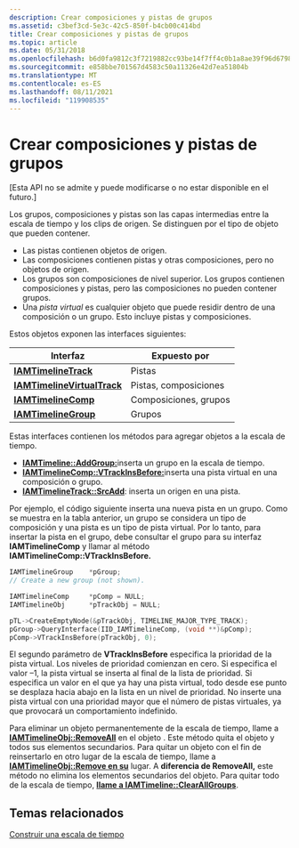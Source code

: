 ```yaml
---
description: Crear composiciones y pistas de grupos
ms.assetid: c3bef3cd-5e3c-42c5-850f-b4cb00c414bd
title: Crear composiciones y pistas de grupos
ms.topic: article
ms.date: 05/31/2018
ms.openlocfilehash: b6d0fa9812c3f7219882cc93be14f7ff4c0b1a8ae39f96d6798bdc93705cda8f
ms.sourcegitcommit: e858bbe701567d4583c50a11326e42d7ea51804b
ms.translationtype: MT
ms.contentlocale: es-ES
ms.lasthandoff: 08/11/2021
ms.locfileid: "119908535"
---
```

# <a name="creating-groups-compositions-and-tracks"></a>Crear composiciones y pistas de grupos

\[Esta API no se admite y puede modificarse o no estar disponible en el futuro.\]

Los grupos, composiciones y pistas son las capas intermedias entre la escala de tiempo y los clips de origen. Se distinguen por el tipo de objeto que pueden contener.

-   Las pistas contienen objetos de origen.
-   Las composiciones contienen pistas y otras composiciones, pero no objetos de origen.
-   Los grupos son composiciones de nivel superior. Los grupos contienen composiciones y pistas, pero las composiciones no pueden contener grupos.
-   Una *pista virtual* es cualquier objeto que puede residir dentro de una composición o un grupo. Esto incluye pistas y composiciones.

Estos objetos exponen las interfaces siguientes:



| Interfaz                                                  | Expuesto por           |
|------------------------------------------------------------|----------------------|
| [**IAMTimelineTrack**](iamtimelinetrack.md)               | Pistas               |
| [**IAMTimelineVirtualTrack**](iamtimelinevirtualtrack.md) | Pistas, composiciones |
| [**IAMTimelineComp**](iamtimelinecomp.md)                 | Composiciones, grupos |
| [**IAMTimelineGroup**](iamtimelinegroup.md)               | Grupos               |



 

Estas interfaces contienen los métodos para agregar objetos a la escala de tiempo.

-   [**IAMTimeline::AddGroup:**](iamtimeline-addgroup.md)inserta un grupo en la escala de tiempo.
-   [**IAMTimelineComp::VTrackInsBefore:**](iamtimelinecomp-vtrackinsbefore.md)inserta una pista virtual en una composición o grupo.
-   [**IAMTimelineTrack::SrcAdd**](iamtimelinetrack-srcadd.md): inserta un origen en una pista.

Por ejemplo, el código siguiente inserta una nueva pista en un grupo. Como se muestra en la tabla anterior, un grupo se considera un tipo de composición y una pista es un tipo de pista virtual. Por lo tanto, para insertar la pista en el grupo, debe consultar el grupo para su interfaz **IAMTimelineComp** y llamar al método **IAMTimelineComp::VTrackInsBefore.**


```C++
IAMTimelineGroup    *pGroup;
// Create a new group (not shown). 

IAMTimelineComp     *pComp = NULL;
IAMTimelineObj      *pTrackObj = NULL;

pTL->CreateEmptyNode(&pTrackObj, TIMELINE_MAJOR_TYPE_TRACK);
pGroup->QueryInterface(IID_IAMTimelineComp, (void **)&pComp);
pComp->VTrackInsBefore(pTrackObj, 0);
```



El segundo parámetro de **VTrackInsBefore** especifica la prioridad de la pista virtual. Los niveles de prioridad comienzan en cero. Si especifica el valor –1, la pista virtual se inserta al final de la lista de prioridad. Si especifica un valor en el que ya hay una pista virtual, todo desde ese punto se desplaza hacia abajo en la lista en un nivel de prioridad. No inserte una pista virtual con una prioridad mayor que el número de pistas virtuales, ya que provocará un comportamiento indefinido.

Para eliminar un objeto permanentemente de la escala de tiempo, llame a [**IAMTimelineObj::RemoveAll**](iamtimelineobj-removeall.md) en el objeto . Este método quita el objeto y todos sus elementos secundarios. Para quitar un objeto con el fin de reinsertarlo en otro lugar de la escala de tiempo, llame a [**IAMTimelineObj::Remove en su**](iamtimelineobj-remove.md) lugar. A **diferencia de RemoveAll,** este método no elimina los elementos secundarios del objeto. Para quitar todo de la escala de tiempo, [**llame a IAMTimeline::ClearAllGroups**](iamtimeline-clearallgroups.md).

## <a name="related-topics"></a>Temas relacionados

<dl> <dt>

[Construir una escala de tiempo](constructing-a-timeline.md)
</dt> </dl>

 

 



